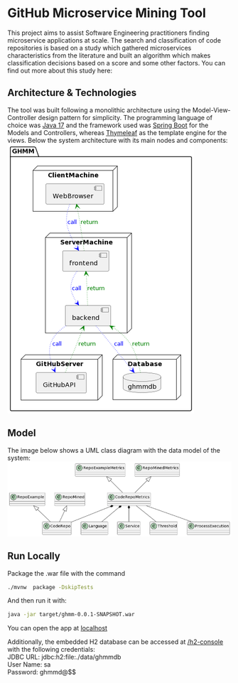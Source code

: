 # GitHub Microservice Mining Tool

This project aims to assist Software Engineering practitioners finding microservice applications at scale.
The search and classification of code repositories is based on a study which gathered microservices characteristics from the literature and built an algorithm which makes classification decisions based on a score and some other factors.
You can find out more about this study here: 

## Architecture & Technologies
The tool was built following a monolithic architecture using the Model-View-Controller design pattern for simplicity.
The programming language of choice was <a href="https://www.jcp.org/en/jsr/detail?id=392" target="_blank">Java 17</a> and the framework used was <a href="https://start.spring.io/" target="_blank">Spring Boot</a> for the Models and Controllers, whereas <a href="https://www.thymeleaf.org" target="_blank">Thymeleaf</a> as the template engine for the views.
Below the system architecture with its main nodes and components: ![Deployment Diagram](../images/docsImages/deploymentDiagram.png)


## Model
The image below shows a UML class diagram with the data model of the system: ![Class Diagram](../images/docsImages/classDiagram.png)


## Run Locally

Package the .war file with the command
```bash
./mvnw  package -DskipTests
```
And then run it with:
```bash
java -jar target/ghmm-0.0.1-SNAPSHOT.war
```
You can open the app at [localhost](http://localhost:8080/)

Additionally, the embedded H2 database can be accessed at [/h2-console](http://localhost:8080/h2-console/) with the following credentials:\
JDBC URL: jdbc:h2:file:./data/ghmmdb \
User Name: sa \
Password: ghmmd@$$
